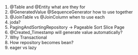 1. @Table and @Entity what are they for
2. @GeneratedValue @SequenceGenerator how to use together
3. @JoinTable vs @JoinColumn when to use each
4. joda?
5. PagingAndSortingRepository -> Pageable Sort Slice Page
6. @Created_Timestamp will generate value automatically?
7. Why Transactional
8. How repository becomes bean?
9. eager vs lazy